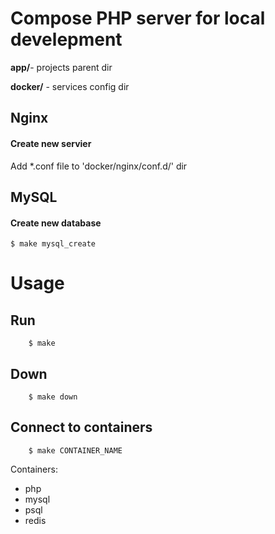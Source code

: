 # Compose PHP server for local develepment

**app/**- projects parent dir

**docker/** - services config dir

## Nginx

#### Create new servier
Add *.conf file to 'docker/nginx/conf.d/' dir

## MySQL

#### Create new database
    
    $ make mysql_create

# Usage

## Run

        $ make

## Down

        $ make down

## Connect to containers
    
        $ make CONTAINER_NAME


Containers:

- php
- mysql
- psql
- redis

